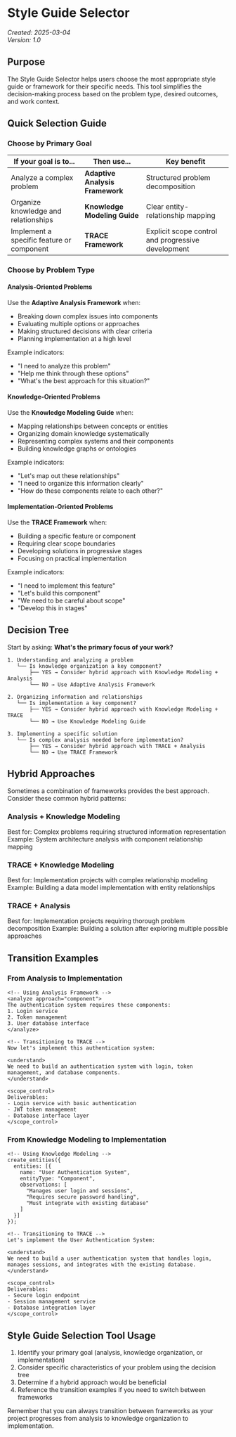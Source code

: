 # Style Guide Selector

*Created: 2025-03-04*  
*Version: 1.0*

## Purpose

The Style Guide Selector helps users choose the most appropriate style guide or framework for their specific needs. This tool simplifies the decision-making process based on the problem type, desired outcomes, and work context.

## Quick Selection Guide

### Choose by Primary Goal

| If your goal is to... | Then use... | Key benefit |
|-----------------------|-------------|-------------|
| Analyze a complex problem | **Adaptive Analysis Framework** | Structured problem decomposition |
| Organize knowledge and relationships | **Knowledge Modeling Guide** | Clear entity-relationship mapping |
| Implement a specific feature or component | **TRACE Framework** | Explicit scope control and progressive development |

### Choose by Problem Type

#### Analysis-Oriented Problems

Use the **Adaptive Analysis Framework** when:
- Breaking down complex issues into components
- Evaluating multiple options or approaches
- Making structured decisions with clear criteria
- Planning implementation at a high level

Example indicators:
- "I need to analyze this problem"
- "Help me think through these options"
- "What's the best approach for this situation?"

#### Knowledge-Oriented Problems

Use the **Knowledge Modeling Guide** when:
- Mapping relationships between concepts or entities
- Organizing domain knowledge systematically
- Representing complex systems and their components
- Building knowledge graphs or ontologies

Example indicators:
- "Let's map out these relationships"
- "I need to organize this information clearly"
- "How do these components relate to each other?"

#### Implementation-Oriented Problems

Use the **TRACE Framework** when:
- Building a specific feature or component
- Requiring clear scope boundaries
- Developing solutions in progressive stages
- Focusing on practical implementation

Example indicators:
- "I need to implement this feature"
- "Let's build this component"
- "We need to be careful about scope"
- "Develop this in stages"

## Decision Tree

Start by asking: **What's the primary focus of your work?**

```
1. Understanding and analyzing a problem
   └── Is knowledge organization a key component?
       ├── YES → Consider hybrid approach with Knowledge Modeling + Analysis
       └── NO → Use Adaptive Analysis Framework
          
2. Organizing information and relationships
   └── Is implementation a key component?
       ├── YES → Consider hybrid approach with Knowledge Modeling + TRACE
       └── NO → Use Knowledge Modeling Guide
       
3. Implementing a specific solution
   └── Is complex analysis needed before implementation?
       ├── YES → Consider hybrid approach with TRACE + Analysis
       └── NO → Use TRACE Framework
```

## Hybrid Approaches

Sometimes a combination of frameworks provides the best approach. Consider these common hybrid patterns:

### Analysis + Knowledge Modeling
Best for: Complex problems requiring structured information representation
Example: System architecture analysis with component relationship mapping

### TRACE + Knowledge Modeling
Best for: Implementation projects with complex relationship modeling
Example: Building a data model implementation with entity relationships

### TRACE + Analysis
Best for: Implementation projects requiring thorough problem decomposition
Example: Building a solution after exploring multiple possible approaches

## Transition Examples

### From Analysis to Implementation

```
<!-- Using Analysis Framework -->
<analyze approach="component">
The authentication system requires these components:
1. Login service
2. Token management
3. User database interface
</analyze>

<!-- Transitioning to TRACE -->
Now let's implement this authentication system:

<understand>
We need to build an authentication system with login, token management, and database components.
</understand>

<scope_control>
Deliverables:
- Login service with basic authentication
- JWT token management
- Database interface layer
</scope_control>
```

### From Knowledge Modeling to Implementation

```
<!-- Using Knowledge Modeling -->
create_entities({
  entities: [{
    name: "User Authentication System",
    entityType: "Component",
    observations: [
      "Manages user login and sessions",
      "Requires secure password handling",
      "Must integrate with existing database"
    ]
  }]
});

<!-- Transitioning to TRACE -->
Let's implement the User Authentication System:

<understand>
We need to build a user authentication system that handles login, manages sessions, and integrates with the existing database.
</understand>

<scope_control>
Deliverables:
- Secure login endpoint
- Session management service
- Database integration layer
</scope_control>
```

## Style Guide Selection Tool Usage

1. Identify your primary goal (analysis, knowledge organization, or implementation)
2. Consider specific characteristics of your problem using the decision tree
3. Determine if a hybrid approach would be beneficial
4. Reference the transition examples if you need to switch between frameworks

Remember that you can always transition between frameworks as your project progresses from analysis to knowledge organization to implementation.
